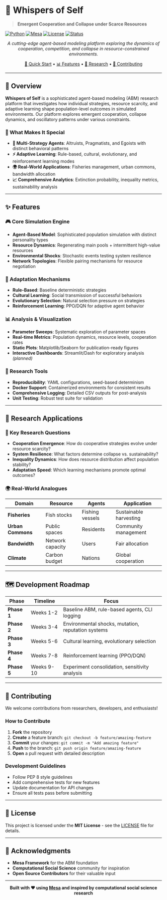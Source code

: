 # 🌊 Whispers of Self

> **Emergent Cooperation and Collapse under Scarce Resources**

[![Python](https://img.shields.io/badge/Python-3.10+-blue.svg)](https://python.org)
[![Mesa](https://img.shields.io/badge/Mesa-ABM%20Framework-green.svg)](https://mesa.readthedocs.io/)
[![License](https://img.shields.io/badge/License-MIT-yellow.svg)](LICENSE)
[![Status](https://img.shields.io/badge/Status-Research%20Platform-orange.svg)](https://github.com/abderahmane-ai/whispers-of-self.git)

<div align="center">


*A cutting-edge agent-based modeling platform exploring the dynamics of cooperation, competition, and collapse in resource-constrained environments.*

[🚀 Quick Start](#-quick-start) • [📊 Features](#-features) • [🔬 Research](#-research-applications) • [🤝 Contributing](#-contributing)

</div>

---

## 🎯 Overview

**Whispers of Self** is a sophisticated agent-based modeling (ABM) research platform that investigates how individual strategies, resource scarcity, and adaptive learning shape population-level outcomes in simulated environments. Our platform explores emergent cooperation, collapse dynamics, and oscillatory patterns under various constraints.

### 🌟 What Makes It Special

- **🧠 Multi-Strategy Agents**: Altruists, Pragmatists, and Egoists with distinct behavioral patterns
- **⚡ Adaptive Learning**: Rule-based, cultural, evolutionary, and reinforcement learning modes
- **🌍 Real-World Applications**: Fisheries management, urban commons, bandwidth allocation
- **📈 Comprehensive Analytics**: Extinction probability, inequality metrics, sustainability analysis

---

## ✨ Features

### 🎮 Core Simulation Engine
- **Agent-Based Model**: Sophisticated population simulation with distinct personality types
- **Resource Dynamics**: Regenerating main pools + intermittent high-value resources
- **Environmental Shocks**: Stochastic events testing system resilience
- **Network Topologies**: Flexible pairing mechanisms for resource negotiation

### 🧬 Adaptation Mechanisms
- **Rule-Based**: Baseline deterministic strategies
- **Cultural Learning**: Social transmission of successful behaviors
- **Evolutionary Selection**: Natural selection pressure on strategies
- **Reinforcement Learning**: PPO/DQN for adaptive agent behavior

### 📊 Analysis & Visualization
- **Parameter Sweeps**: Systematic exploration of parameter spaces
- **Real-time Metrics**: Population dynamics, resource levels, cooperation rates
- **Static Plots**: Matplotlib/Seaborn for publication-ready figures
- **Interactive Dashboards**: Streamlit/Dash for exploratory analysis *(planned)*

### 🔬 Research Tools
- **Reproducibility**: YAML configurations, seed-based determinism
- **Docker Support**: Containerized environments for consistent results
- **Comprehensive Logging**: Detailed CSV outputs for post-analysis
- **Unit Testing**: Robust test suite for validation

---

## 🔬 Research Applications

### 🎯 Key Research Questions

- **Cooperation Emergence**: How do cooperative strategies evolve under resource scarcity?
- **System Resilience**: What factors determine collapse vs. sustainability?
- **Inequality Dynamics**: How does resource distribution affect population stability?
- **Adaptation Speed**: Which learning mechanisms promote optimal outcomes?

### 🌍 Real-World Analogues

| Domain | Resource | Agents | Application |
|--------|----------|--------|-------------|
| **Fisheries** | Fish stocks | Fishing vessels | Sustainable harvesting |
| **Urban Commons** | Public spaces | Residents | Community management |
| **Bandwidth** | Network capacity | Users | Fair allocation |
| **Climate** | Carbon budget | Nations | Global cooperation |

---

## 🗺️ Development Roadmap

| Phase | Timeline | Focus |
|-------|----------|-------|
| **Phase 1** | Weeks 1-2 | Baseline ABM, rule-based agents, CLI logging |
| **Phase 2** | Weeks 3-4 | Environmental shocks, mutation, reputation systems |
| **Phase 3** | Weeks 5-6 | Cultural learning, evolutionary selection |
| **Phase 4** | Weeks 7-8 | Reinforcement learning (PPO/DQN) |
| **Phase 5** | Weeks 9-10 | Experiment consolidation, sensitivity analysis |

---

## 🤝 Contributing

We welcome contributions from researchers, developers, and enthusiasts!

### How to Contribute

1. **Fork** the repository
2. **Create** a feature branch: `git checkout -b feature/amazing-feature`
3. **Commit** your changes: `git commit -m "Add amazing feature"`
4. **Push** to the branch: `git push origin feature/amazing-feature`
5. **Open** a pull request with detailed description

### Development Guidelines

- Follow PEP 8 style guidelines
- Add comprehensive tests for new features
- Update documentation for API changes
- Ensure all tests pass before submitting

---

## 📄 License

This project is licensed under the **MIT License** - see the [LICENSE](LICENSE) file for details.

---

## 🙏 Acknowledgments

- **Mesa Framework** for the ABM foundation
- **Computational Social Science** community for inspiration
- **Open Source Contributors** for their valuable input

---

<div align="center">

**Built with ❤️ using [Mesa](https://mesa.readthedocs.io/) and inspired by computational social science research**

</div>